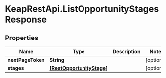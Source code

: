 # KeapRestApi.ListOpportunityStagesResponse

## Properties

Name | Type | Description | Notes
------------ | ------------- | ------------- | -------------
**nextPageToken** | **String** |  | [optional] 
**stages** | [**[RestOpportunityStage]**](RestOpportunityStage.md) |  | [optional] 


